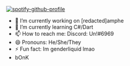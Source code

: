 [![spotify-github-profile](https://spotify-github-profile.vercel.app/api/view?uid=k0bp2r48nyqfwmgdhtweovnos&cover_image=true&theme=default&show_offline=false&background_color=121212&interchange=false&bar_color=53b14f&bar_color_cover=false)](https://spotify-github-profile.vercel.app/api/view?uid=k0bp2r48nyqfwmgdhtweovnos&redirect=true)

- 🔭 I’m currently working on [redacted]amphe
- 🌱 I’m currently learning C#/Dart
- 📫 How to reach me: Discord: Un!#6969
- 😄 Pronouns: He/She/They
- ⚡ Fun fact: Im genderliquid lmao
- bOnK



 

